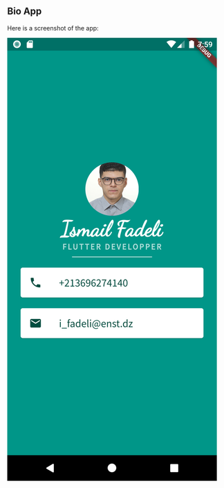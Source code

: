 ## Bio App


Here is a screenshot of the app:


![Bio App](https://github.com/IsmailFadeli/Bioapp/blob/master/Screenshot_1661885982.png?raw=true)
